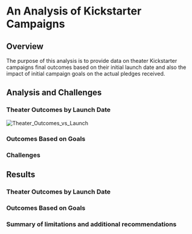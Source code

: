 # An Analysis of Kickstarter Campaigns

## Overview

The purpose of this analysis is to provide data on theater Kickstarter campaigns final outcomes based on their initial launch date and also the impact of initial campaign goals 
on the actual pledges received.

## Analysis and Challenges


### Theater Outcomes by Launch Date

![Theater_Outcomes_vs_Launch](https://user-images.githubusercontent.com/78699521/111226104-e0a1ec80-859d-11eb-84fb-19000bf95e34.png)


### Outcomes Based on Goals


### Challenges


## Results


### Theater Outcomes by Launch Date


### Outcomes Based on Goals


### Summary of limitations and additional recommendations

